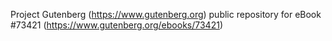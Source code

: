 Project Gutenberg (https://www.gutenberg.org) public repository for eBook #73421 (https://www.gutenberg.org/ebooks/73421)
